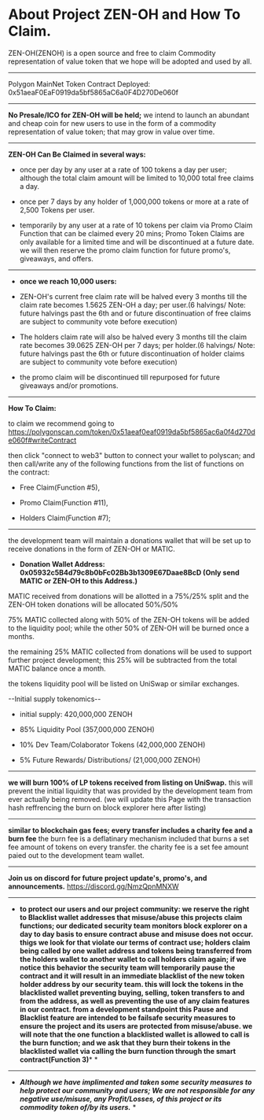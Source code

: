 # About Project ZEN-OH and How To Claim. 

ZEN-OH(ZENOH) is a open source and free to claim Commodity representation of value token that we hope will be adopted and used by all.

 *** 
 
Polygon MainNet Token Contract Deployed: 0x51aeaF0EaF0919da5bf5865aC6a0F4D270De060f


***
**No Presale/ICO for ZEN-OH will be held;** we intend to launch an abundant and cheap coin for new users to use in the form of a commodity representation of value token; that may grow in value over time.
***

**ZEN-OH Can Be Claimed in several ways:**

 * once per day by any user at a rate of 100 tokens a day per user; although the total claim amount will be limited to 10,000 total free claims a day.
 
 * once per 7 days by any holder of 1,000,000 tokens or more at a rate of 2,500 Tokens per user.

 * temporarily by any user at a rate of 10 tokens per claim via Promo Claim Function that can be claimed every 20 mins; Promo Token Claims are only available for a limited time and will be discontinued at a future date. we will then reserve the promo claim function for future promo's, giveaways, and offers.
   
***

* **once we reach 10,000 users:**
  
* ZEN-OH's current free claim rate will be halved every 3 months till the claim rate becomes 1.5625 ZEN-OH a day; per user.(6 halvings/ Note: future halvings past the 6th and or future discontinuation of free claims are subject to community vote before execution)
  
* The holders claim rate will also be halved every 3 months till the claim rate becomes 39.0625 ZEN-OH per 7 days; per holder.(6 halvings/ Note: future halvings past the 6th or future discontinuation of holder claims are subject to community vote before execution)
  
* the promo claim will be discontinued till repurposed for future giveaways and/or promotions.
  
***

**How To Claim:**

to claim we recommend going to https://polygonscan.com/token/0x51aeaf0eaf0919da5bf5865ac6a0f4d270de060f#writeContract 

then click "connect to web3" button to connect your wallet to polyscan; and then call/write any of the following functions from the list of functions on the contract:

 * Free Claim(Function #5),
 
 * Promo Claim(Function #11),
 
 * Holders Claim(Function #7);
 
***

the development team will maintain a donations wallet that will be set up to receive donations in the form of ZEN-OH or MATIC.

* **Donation Wallet Address: 0x05932c5B4d79c8b0bFc02Bb3b1309E67Daae8BcD (Only send MATIC or ZEN-OH to this Address.)**


MATIC received from donations will be allotted in a 75%/25% split and the ZEN-OH token donations will be allocated 50%/50%

75% MATIC collected along with 50% of the ZEN-OH tokens will be added to the liquidity pool; while the other 50% of ZEN-OH will be burned once a months.

the remaining 25% MATIC collected from donations will be used to support further project development; this 25% will be subtracted from the total MATIC balance once a month.

the tokens liquidity pool will be listed on UniSwap or similar exchanges.

 
   --Initial supply tokenomics-- 
   
   * initial supply: 420,000,000 ZENOH
   
  * 85% Liquidity Pool (357,000,000 ZENOH)
  
  * 10% Dev Team/Colaborator Tokens (42,000,000 ZENOH)
  
  * 5% Future Rewards/ Distributions/ (21,000,000 ZENOH)

***
**we will burn 100% of LP tokens received from listing on UniSwap.**
this will prevent the initial liquidity that was provided by the development team from ever actually being removed.
(we will update this Page with the transaction hash reffrencing the burn on block explorer here after listing)

***
**similar to blockchain gas fees; every transfer includes a charity fee and a burn fee**
the burn fee is a deflatinary mechanism included that burns a set fee amount of tokens on every transfer.
the charity fee is a set fee amount paied out to the development team wallet.

***

**Join us on discord for future project update's, promo's, and announcements.**
https://discord.gg/NmzQpnMNXW

***
* **to protect our users and our project community: we reserve the right to Blacklist wallet addresses that misuse/abuse this projects claim functions; our dedicated security team monitors block explorer on a day to day basis to ensure contract abuse and misuse does not occur. thigs we look for that violate our terms of contract use; holders claim being called by one wallet address and tokens being transferred from the holders wallet to another wallet to call holders claim again; if we notice this behavior the security team will temporarily pause the contract and it will result in an immediate blacklist of the new token holder address by our security team. this will lock the tokens in the blacklisted wallet preventing buying, selling, token transfers to and from the address, as well as preventing the use of any claim features in our contract. from a development standpoint this Pause and Blacklist feature are intended to be failsafe security measures to ensure the project and its users are protected from misuse/abuse. 
 we will note that the one function a blacklisted wallet is allowed to call is the burn function; and we ask that they burn their tokens in the blacklisted wallet via calling the burn function through the smart contract(Function 3)*** *
***
* ***Although we have implimented and taken some security measures to help protect our community and users; We are not responsible for any negative use/misuse, any Profit/Losses, of this project or its commodity token of/by its users.*** *

